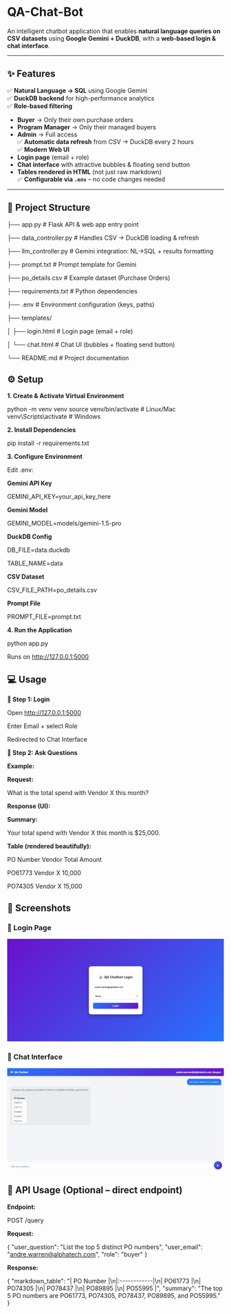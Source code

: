 # QA-Chat-Bot  

An intelligent chatbot application that enables **natural language queries on CSV datasets** using **Google Gemini + DuckDB**, with a **web-based login & chat interface**.  

---

## ✨ Features  

✅ **Natural Language → SQL** using Google Gemini  
✅ **DuckDB backend** for high-performance analytics  
✅ **Role-based filtering**  
   - **Buyer** → Only their own purchase orders  
   - **Program Manager** → Only their managed buyers  
   - **Admin** → Full access  
✅ **Automatic data refresh** from CSV → DuckDB every 2 hours  
✅ **Modern Web UI**  
   - **Login page** (email + role)  
   - **Chat interface** with attractive bubbles & floating send button  
   - **Tables rendered in HTML** (not just raw markdown)  
✅ **Configurable via `.env`** – no code changes needed  

---

## 📂 Project Structure  

├── app.py # Flask API & web app entry point

├── data_controller.py # Handles CSV → DuckDB loading & refresh

├── llm_controller.py # Gemini integration: NL→SQL + results formatting

├── prompt.txt # Prompt template for Gemini

├── po_details.csv # Example dataset (Purchase Orders)

├── requirements.txt # Python dependencies

├── .env # Environment configuration (keys, paths)

├── templates/

│ ├── login.html # Login page (email + role)

│ └── chat.html # Chat UI (bubbles + floating send button)

└── README.md # Project documentation

## ⚙️ Setup  

**1. Create & Activate Virtual Environment**

python -m venv venv
source venv/bin/activate      # Linux/Mac
venv\Scripts\activate         # Windows 

**2. Install Dependencies**

pip install -r requirements.txt

**3. Configure Environment**

Edit .env:

**Gemini API Key**

GEMINI_API_KEY=your_api_key_here

**Gemini Model**

GEMINI_MODEL=models/gemini-1.5-pro

**DuckDB Config**

DB_FILE=data.duckdb

TABLE_NAME=data

**CSV Dataset**

CSV_FILE_PATH=po_details.csv

**Prompt File**

PROMPT_FILE=prompt.txt

**4. Run the Application**

python app.py

Runs on http://127.0.0.1:5000


## 💻 Usage

**🔑 Step 1: Login**

Open http://127.0.0.1:5000

Enter Email + select Role

Redirected to Chat Interface

**💬 Step 2: Ask Questions**

**Example:**

**Request:**

What is the total spend with Vendor X this month?

**Response (UI):**

**Summary:**

Your total spend with Vendor X this month is $25,000.

**Table (rendered beautifully):**

PO Number	  Vendor	      Total Amount

PO61773	     Vendor X	   10,000

PO74305	     Vendor X	   15,000


## 📸 Screenshots

### 🔐 Login Page  
![Login Page](assets/ChatBot_Login.png)  

### 💬 Chat Interface  
![Chat Interface](assets/ChatBot_chat_interface.png)

## 📡 API Usage (Optional – direct endpoint)

 **Endpoint:**
 
POST /query

**Request:**

{
  "user_question": "List the top 5 distinct PO numbers",
  "user_email": "andre.warren@alphatech.com",
  "role": "buyer"
}


**Response:**

{
  "markdown_table": "| PO Number   |\n|:------------|\n| PO61773     |\n| PO74305     |\n| PO78437     |\n| PO89895     |\n| PO55995     |",
  "summary": "The top 5 PO numbers are PO61773, PO74305, PO78437, PO89895, and PO55995."
}
